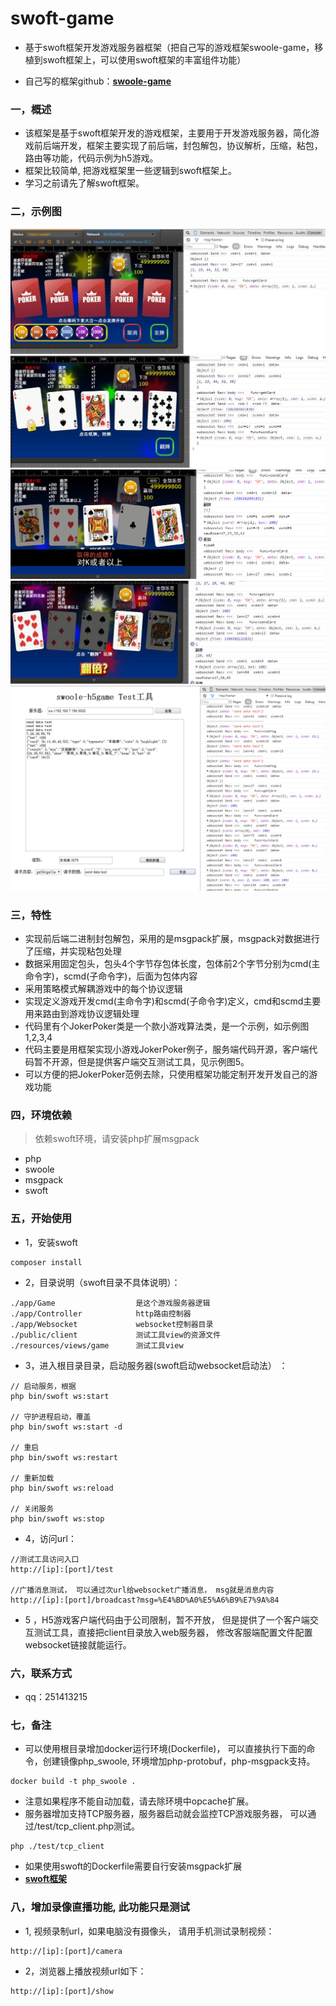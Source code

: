 # swoft-game

* 基于swoft框架开发游戏服务器框架（把自己写的游戏框架swoole-game，移植到swoft框架上，可以使用swoft框架的丰富组件功能）

* 自己写的框架github：**[swoole-game](https://github.com/jxy918/swoole-game)**

### 一，概述

* 该框架是基于swoft框架开发的游戏框架，主要用于开发游戏服务器，简化游戏前后端开发，框架主要实现了前后端，封包解包，协议解析，压缩，粘包，路由等功能，代码示例为h5游戏。
* 框架比较简单, 把游戏框架里一些逻辑到swoft框架上。
* 学习之前请先了解swoft框架。
 
### 二，示例图

![游戏demo1](images/demo1.jpg)
![游戏demo2](images/demo2.jpg)
![游戏demo3](images/demo3.png)
![游戏demo4](images/demo4.jpg)
![客户端交互测试工具](images/demo5.png)

 

### 三，特性

* 实现前后端二进制封包解包，采用的是msgpack扩展，msgpack对数据进行了压缩，并实现粘包处理
* 数据采用固定包头，包头4个字节存包体长度，包体前2个字节分别为cmd(主命令字)，scmd(子命令字)，后面为包体内容
* 采用策略模式解耦游戏中的每个协议逻辑
* 实现定义游戏开发cmd(主命令字)和scmd(子命令字)定义，cmd和scmd主要用来路由到游戏协议逻辑处理
* 代码里有个JokerPoker类是一个款小游戏算法类，是一个示例，如示例图1,2,3,4
* 代码主要是用框架实现小游戏JokerPoker例子，服务端代码开源，客户端代码暂不开源，但是提供客户端交互测试工具，见示例图5。
* 可以方便的把JokerPoker范例去除，只使用框架功能定制开发开发自己的游戏功能

       
   
### 四，环境依赖

>依赖swoft环境，请安装php扩展msgpack
 
* php
* swoole   
* msgpack
* swoft 

    
    
### 五，开始使用
* 1，安装swoft
```
composer install
``` 

* 2，目录说明（swoft目录不具体说明）：

```
./app/Game					是这个游戏服务器逻辑
./app/Controller			http路由控制器 
./app/Websocket				websocket控制器目录
./public/client				测试工具view的资源文件
./resources/views/game		测试工具view

``` 
         
* 3，进入根目录目录，启动服务器(swoft启动websocket启动法） ：

```
// 启动服务，根据
php bin/swoft ws:start

// 守护进程启动，覆盖 
php bin/swoft ws:start -d

// 重启
php bin/swoft ws:restart

// 重新加载
php bin/swoft ws:reload

// 关闭服务
php bin/swoft ws:stop

```  

* 4，访问url：

```
//测试工具访问入口
http://[ip]:[port]/test

//广播消息测试， 可以通过次url给websocket广播消息， msg就是消息内容                       
http://[ip]:[port]/broadcast?msg=%E4%BD%A0%E5%A6%B9%E7%9A%84

```


* 5 ，H5游戏客户端代码由于公司限制，暂不开放， 但是提供了一个客户端交互测试工具，直接把client目录放入web服务器， 修改客服端配置文件配置websocket链接就能运行。

### 六，联系方式

* qq：251413215

### 七，备注

* 可以使用根目录增加docker运行环境(Dockerfile)， 可以直接执行下面的命令，创建镜像php_swoole, 环境增加php-protobuf，php-msgpack支持。 

```
docker build -t php_swoole .

```
* 注意如果程序不能自动加载，请去除环境中opcache扩展。
* 服务器增加支持TCP服务器，服务器启动就会监控TCP游戏服务器， 可以通过/test/tcp_client.php测试。

```
php ./test/tcp_client

```
    
* 如果使用swoft的Dockerfile需要自行安装msgpack扩展
* **[swoft框架](https://github.com/swoft-cloud/swoft/)** 

### 八，增加录像直播功能, 此功能只是测试

* 1, 视频录制url，如果电脑没有摄像头， 请用手机测试录制视频：

````
http://[ip]:[port]/camera
````

* 2，浏览器上播放视频url如下：

```
http://[ip]:[port]/show
```



